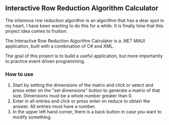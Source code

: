 ## Interactive Row Reduction Algorithm Calculator

The infamous row reduction algorithm is an algorithm that has a dear spot in my heart. I have been wanting to do this for a while. It is finally time
that this project idea comes to fruition. 

The Interactive Row Reduction Algorithm Calculator is a .NET MAUI application, built with a combination of C# and XML.

The goal of this project is to build a useful application, but more importantly to practice event driven programming. 

### How to use

1. Start by setting the dimensions of the matrix and click or select and press enter on the "set dimensions" button to generate a matrix of that size. Dimensions must be a whole number greater than 0.
2. Enter in all entries and click or press enter on reduce to obtain the answer. All entries must have a number.
3. In the upper left hand corner, there is a back button in case you want to modify something.


